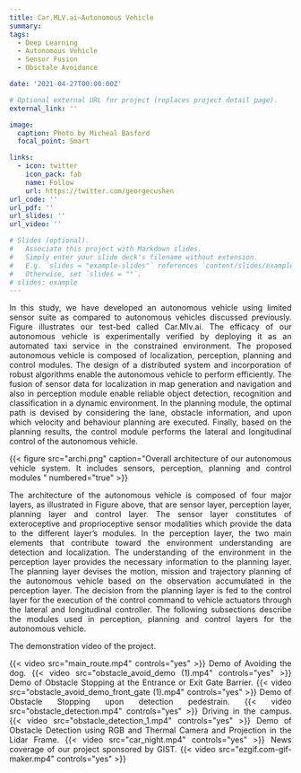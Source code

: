 ```yaml
---
title: Car.MLV.ai~Autonomous Vehicle
summary:
tags:
  - Deep Learning
  - Autonomous Vehicle
  - Sensor Fusion 
  - Obsctale Avoidance

date: '2021-04-27T00:00:00Z'

# Optional external URL for project (replaces project detail page).
external_link: ''

image:
  caption: Photo by Micheal Basford
  focal_point: Smart

links:
  - icon: twitter
    icon_pack: fab
    name: Follow
    url: https://twitter.com/georgecushen
url_code: ''
url_pdf: ''
url_slides: ''
url_video: ''

# Slides (optional).
#   Associate this project with Markdown slides.
#   Simply enter your slide deck's filename without extension.
#   E.g. `slides = "example-slides"` references `content/slides/example-slides.md`.
#   Otherwise, set `slides = ""`.
# slides: example
---
```



<style>body {text-align: justify}</style>
In this study, we have developed an autonomous vehicle using limited sensor suite as compared to autonomous vehicles discussed previously. Figure  illustrates our test-bed called Car.Mlv.ai. The efficacy of our autonomous vehicle is experimentally verified by deploying it as an automated taxi service in the constrained environment. The proposed autonomous vehicle is composed of localization, perception, planning and control modules. The design of a distributed system and incorporation of robust algorithms enable the autonomous vehicle to perform efficiently. The fusion of sensor data for localization in map generation and navigation and also in perception module enable reliable object detection, recognition and classification in a dynamic environment. In the planning module, the optimal path is devised by considering the lane, obstacle information, and upon which velocity and behaviour planning are executed. Finally, based on the planning results, the control module performs the lateral and longitudinal control of the autonomous vehicle.

{{< figure src="archi.png" caption="Overall architecture of our autonomous vehicle system. It includes sensors, perception, planning and control modules " numbered="true" >}}

The architecture of the autonomous vehicle is composed of four major layers, as illustrated in Figure above, that are sensor layer, perception layer, planning layer and control layer. The sensor layer constitutes of exteroceptive and proprioceptive sensor modalities which provide the data to the different layer’s modules. In the perception layer, the two main elements that contribute toward the environment understanding are detection and localization. The understanding of the environment in the perception layer provides the necessary information to the planning layer. The planning layer devises the motion, mission and trajectory planning of the autonomous vehicle based on the observation accumulated in the perception layer. The decision from the planning layer is fed to the control layer for the execution of the control command to vehicle actuators through the lateral and longitudinal controller. The following subsections describe the modules used in perception, planning and control layers for the autonomous vehicle.

The demonstration video of the project.

{{< video src="main_route.mp4" controls="yes" >}}
Demo of Avoiding the dog.
{{< video src="obstacle_avoid_demo (1).mp4" controls="yes" >}}
Demo of Obstacle Stopping at the Entrance or Exit Gate Barrier. 
{{< video src="obstacle_avoid_demo_front_gate (1).mp4" controls="yes" >}}
Demo of Obstacle Stopping upon detection pedestrain. 
{{< video src="obstacle_detection.mp4" controls="yes" >}}
Driving in the campus.
{{< video src="obstacle_detection_1.mp4" controls="yes" >}}
Demo of Obstacle Detection using RGB and Thermal Camera and Projection in the Lidar Frame. 
{{< video src="car_night.mp4" controls="yes" >}}
News coverage of our project sponsored by GIST.
{{< video src="ezgif.com-gif-maker.mp4" controls="yes" >}}



